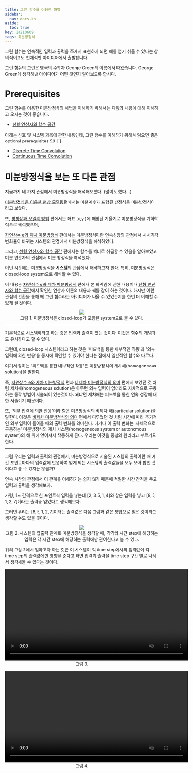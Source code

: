 ```yaml
---
title: 그린 함수를 이용한 해법
sidebar:
  nav: docs-ko
aside:
  toc: true
key: 20210609
tags: 미분방정식
---
```


그린 함수는 연속적인 입력과 출력을 쪼개서 표현하게 되면 해를 얻기 쉬울 수 있다는 창의적이고도 천재적인 아이디어에서 출발합니다.

그린 함수의 그린은 영국의 수학자 George Green의 이름에서 따왔습니다. George Green이 생각해낸 아이디어가 어떤 것인지 알아보도록 합시다.

# Prerequisites

그린 함수를 이용한 미분방정식의 해법을 이해하기 위해서는 다음의 내용에 대해 이해하고 오시는 것이 좋습니다.

* [선형 연산자와 함수 공간](https://angeloyeo.github.io/2021/05/31/linear_operator_and_function_space.html)

아래는 신호 및 시스템 과목에 관한 내용인데, 그린 함수를 이해하기 위해서 읽으면 좋은 optional prerequisites 입니다.

* [Discrete Time Convolution](https://angeloyeo.github.io/2019/06/18/Discrete_Time_Convolution.html)
* [Continuous Time Convolution](https://angeloyeo.github.io/2019/07/01/Continuous_Time_Convolution.html)

# 미분방정식을 보는 또 다른 관점

지금까지 네 가지 관점에서 미분방정식을 해석해보았다. (많이도 했다...)

[미분방정식을 이용한 현상 모델링](https://angeloyeo.github.io/2021/05/01/modeling_with_differential_equation.html)편에서는 미분계수가 포함된 방정식을 미분방정식이라고 보았다.

또, [방향장과 오일러 방법](https://angeloyeo.github.io/2021/04/30/direction_fields.html) 편에서는 좌표 (x,y )에 매핑된 기울기로 미분방정식을 기하학적으로 해석했으며,

[자연상수 e와 제차 미분방정식](https://angeloyeo.github.io/2021/05/05/ODE_and_natural_number_e.html) 편에서는 미분방정식이란 연속성장의 관점에서 시시각각 변화율이 바뀌는 시스템의 관점에서 미분방정식을 해석하였다.

그리고, [선형 연산자와 함수 공간](https://angeloyeo.github.io/2021/05/31/linear_operator_and_function_space.html) 편에서는 함수를 벡터로 취급할 수 있음을 알아보았고 미분 연산자의 관점에서 미분 방정식을 해석했다.

이번 시간에는 미분방정식을 **시스템**의 관점에서 해석하고자 한다. 특히, 미분방정식은 closed-loop system으로 해석할 수 있다.

이 내용은 [자연상수 e와 제차 미분방정식](https://angeloyeo.github.io/2021/05/05/ODE_and_natural_number_e.html) 편에서 본 되먹임에 관한 내용이나 [선형 연산자와 함수 공간](https://angeloyeo.github.io/2021/05/31/linear_operator_and_function_space.html)에서 확인한 연산자 이론의 내용과 궤를 같이 하는 것이다. 하지만 이런 관점의 전환을 통해 왜 그린 함수라는 아이디어가 나올 수 있었는지를 한번 더 이해할 수 있게 될 것이다.


<p align = "center">
  <img src = "https://raw.githubusercontent.com/angeloyeo/angeloyeo.github.io/master/pics/2021-06-09-Greens_function/pic1.png">
  <br>
  그림 1. 미분방정식은 closed-loop가 포함된 system으로 볼 수 있다.
</p>

---

기본적으로 시스템이라고 하는 것은 입력과 출력이 있는 것이다. 이것은 함수의 개념과도 유사하다고 할 수 있다.

그런데, closed-loop 시스템이라고 하는 것은 '피드백을 통한 내부적인 작동'과 '외부 입력에 의한 반응'을 동시에 확인할 수 있어야 한다는 점에서 일반적인 함수와 다르다.

여기서 말하는 '피드백을 통한 내부적인 작동'은 미분방정식의 제차해(homogeneous solution)을 말한다. 

즉, [자연상수 e와 제차 미분방정식](https://angeloyeo.github.io/2021/05/05/ODE_and_natural_number_e.html) 편과 [비제차 미분방정식의 의미](https://angeloyeo.github.io/2021/05/25/nonhomogeneous_equation.html) 편에서 보았던 것 처럼 제차해(homogeneous solution)은 아무런 외부 입력이 없더라도 자체적으로 구동하는 동작 방법이 서술되어 있는것이다. 왜냐면 제차해는 피드백을 통한 연속 성장에 대한 서술이기 때문이다.

또, '외부 입력에 의한 반응'이라 함은 미분방정식의 비제차 해(particular solution)을 말한다. 이것은 [비제차 미분방정식의 의미](https://angeloyeo.github.io/2021/05/25/nonhomogeneous_equation.html) 편에서 다루었던 것 처럼 시간에 따라 추가적인 외부 입력이 들어올 때의 출력 변화를 의미한다. 거기다 이 출력 변화는 '자체적으로 구동하는' 미분방정식의 제차 시스템(homogeneous system or autonomous system)의 해 위에 얹어져서 작동하게 된다. 우리는 이것을 중첩의 원리라고 부르기도 한다. 

---

그럼 우리는 입력과 출력의 관점에서, 미분방정식으로 서술된 시스템의 출력이란 매 시간 포인트마다의 입력값에 반응하여 얻게 되는 시스템의 출력값들을 모두 모아 합친 것이라고 볼 수 있지는 않을까?

연속 시간의 관점에서 이 관계를 이해하기는 쉽지 않기 때문에 적절한 시간 간격을 두고 입력과 출력을 생각해보자.

가령, 1초 간격으로 한 포인트씩 입력을 넣는데 $[2, 3, 5, 1, 4]$와 같은 입력을 넣고 $[8, 5, 1, 2, 7]$이라는 출력을 얻었다고 생각해보자.

그러면 우리는 $[8, 5, 1, 2, 7]$이라는 출력값은 다음 그림과 같은 방법으로 얻은 것이라고 생각할 수도 있을 것이다.

<p align = "center">
  <img src = "https://raw.githubusercontent.com/angeloyeo/angeloyeo.github.io/master/pics/2021-06-09-Greens_function/pic2.png">
  <br>
  그림 2. 시스템의 입출력 관계로 미분방정식을 생각할 때, 각각의 시간 step에 해당하는 입력은 각 시간 step에 해당하는 출력에만 관여한다고 볼 수 있다.
</p>

위의 그림 2에서 말하고자 하는 것은 이 시스템이 각 time step에서의 입력값이 각 time step의 출력값에만 영향을 준다고 하면 입력과 출력을 time step 구간 별로 나눠서 생각해볼 수 있다는 것이다.


<p align = "center">
  <video width = "600" height = "auto" loop autoplay controls muted>
    <source src = "https://raw.githubusercontent.com/angeloyeo/angeloyeo.github.io/master/pics/2021-06-09-Greens_function/pic4.mp4">
  </video>
  <br>
  그림 3.
</p>

<p align = "center">
  <video width = "600" height = "auto" loop autoplay controls muted>
    <source src = "https://raw.githubusercontent.com/angeloyeo/angeloyeo.github.io/master/pics/2021-06-09-Greens_function/pic5.mp4">
  </video>
  <br>
  그림 4.
</p>